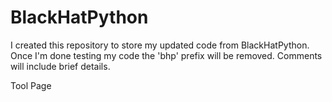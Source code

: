 # BlackHatPython
I created this repository to store my updated code from BlackHatPython.  Once I'm done testing my code the 'bhp' prefix will be removed.  Comments will include brief details.

Tool		Page
 
